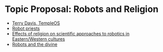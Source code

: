 # Topic Proposal: Robots and Religion

- [Terry Davis, TempleOS](https://templeos.org)
- [Robot priests](https://www.bbc.com/news/av/technology-58983047)
- [Effects of religion on scientific approaches to robotics in Eastern/Western cultures](https://d1wqtxts1xzle7.cloudfront.net/30599063/2006_spiritual_robots-with-cover-page-v2.pdf?Expires=1643522655&Signature=JT0tvinVwka3gZv6xgExyLv8NK359Y7Ohor5conST8q3a3Njn8p3oUJ~6yvQKY0pSobUIS7HSRYUwXX9Ybijrf6ymSIN8Q3HjDTs6rqY8-WWbIdCwqgY99upv6lDbtfVJ8zSmkubCorUkO6o4zzQhgcUj8uegGKWDaF-4xCP2qGggoe6AWQoTuyaynImLppHJtTE8Ngw0qyptf2wStYR1BvB2-IDMBSXBv-RvDRNLylZC0TDk5dhYaifuhWRhkEeV-1-3n1bCvtk7sXVTDxOEnzP9JimFDcYnE3GYZCPutkiUuY1nHwiWWG1SN4B3v7x67HA-9vtsCLTkbO5yev91g__&Key-Pair-Id=APKAJLOHF5GGSLRBV4ZA_)
- [Robots and the divine](https://link.springer.com/article/10.1007/s12369-019-00553-8)
